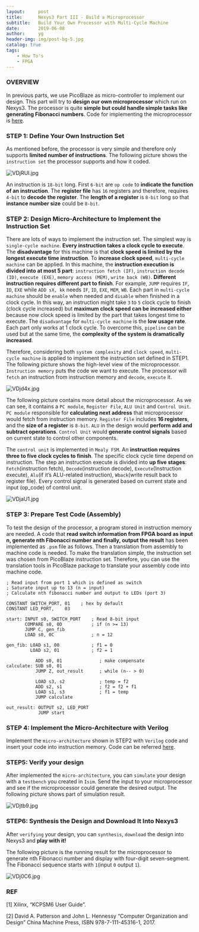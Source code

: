 ```yaml
---
layout:     post
title:      Nexys3 Part III - Build a Microprocessor
subtitle:   Build Your Own Processor with Multi-Cycle Machine
date:       2019-06-08
author:     yg
header-img: img/post-bg-5.jpg
catalog: true
tags:
    - How To's
    - FPGA
---
```



### OVERVIEW
In previous parts, we use PicoBlaze as micro-controller to implement our design. This part will try to **design our own microprocessor** which run on Nexys3. The processor is quite **simple but could handle simple tasks like generating Fibonacci numbers**. Code for implementing the microprocessor is [here](https://github.com/yg9120/Nexys3/tree/master/CreateYourMicroprocessor).


### STEP 1: Define Your Own Instruction Set

As mentioned before, the processor is very simple and therefore only supports **limited number of instructions**. The following picture shows the `instruction set` the processor supports and how it coded.

![VDjRUI.jpg](https://s2.ax1x.com/2019/06/09/VDjRUI.jpg)

An instruction is `18-bit` long. First `6-bit` are `op code` to **indicate the function of an instruction**. The **register file** has `16` registers and therefore, requires `4-bit` to **decode the register**. The **length of a register** is `8-bit` long so that **instance number size** could be `8-bit`.


### STEP 2: Design Micro-Architecture to Implement the Instruction Set

There are lots of ways to implement the instruction set. The simplest way is `single-cycle machine`. **Every instruction takes a clock cycle to execute**. The **disadvantage** for this machine is that **clock speed is limited by the longest execute time instruction**. To **increase clock speed**, `multi-cycle machine` can be applied. In this machine, the **instruction execution is divided into at most 5 part**: `instruction fetch (IF)`, `instruction decode (ID)`, `execute (EXE)`, `memory access (MEM)`, `write back (WB)`. **Different instruction requires different part to finish**. For example, `JUMP` requires `IF`, `ID`, `EXE` while `ADD sX, kk` needs `IF`, `ID`, `EXE`, `MEM`, `WB`. Each part in `multi-cycle machine` should be `enable` when needed and `disable` when finished in a clock cycle. In this way, an instruction might take `3` to `5` clock cycle to finish (clock cycle increased) but **maximum clock speed can be increased either** because now clock speed is limited by the part that takes longest time to execute. The `disadvantage` for `multi-cycle machine` is the **low usage rate**. Each part only works at 1 clock cycle. To overcome this, `pipeline` can be used but at the same time, the **complexity of the system is dramatically increased**.

Therefore, considering both `system complexity` and `clock speed`, `multi-cycle machine` is applied to implement the instruction set defined in STEP1. The following picture shows the high-level view of the microprocessor. `Instruction memory` puts the code we want to execute. The processor will `fetch` an instruction from instruction memory and `decode`, `execute` it.

![VDjd4x.jpg](https://s2.ax1x.com/2019/06/09/VDjd4x.jpg)

The following picture contains more detail about the microprocessor. As we can see, it contains a `PC module`, `Register File`, `ALU Unit` and `Control Unit`. `PC module` responsible for **calculating next address** that microprocessor would fetch from instruction memory. `Register File` includes **16 registers**, and the **size of a register** is `8-bit`. `ALU` in the design would **perform add and subtract operations**. `Control Unit` would **generate control signals** based on current state to control other components.

The `control unit` is implemented in `Mealy FSM`. An **instruction requires three to five clock cycles to finish**. The specific clock cycle time depend on instruction. The step an instruction execute is divided into **up five stages**: `Fetch`(instruction fetch), `Decode`(instruction decode), `Execute`(Instruction execute), `Alu`(if it’s ALU-related instruction), `Wback`(write result back to register file). Every control signal is generated based on current state and input (op_code) of control unit.

![VDjaU1.jpg](https://s2.ax1x.com/2019/06/09/VDjaU1.jpg)


### STEP 3: Prepare Test Code (Assembly)

To test the design of the processor, a program stored in instruction memory are needed. A code that **read switch information from FPGA board as input n, generate nth Fibonacci number and finally, output the result** has been implemented as `.psm` file as follows. Then a translation from assembly to machine code is needed. To make the translation simple, the instruction set was chosen from PicoBlaze instruction set. Therefore, you can use the translation tools in PicoBlaze package to translate your assembly code into machine code.

```
; Read input from port 1 which is defined as switch
; Saturate input up to 13 (n = input)
; Calculate nth fibonacci number and output to LEDs (port 3)

CONSTANT SWITCH_PORT, 01    ; hex by default
CONSTANT LED_PORT,    03

start: INPUT s0, SWITCH_PORT    ; Read 8-bit input
       COMPARE s0, 0D           ; if (n >= 13) 
	   JUMP C, gen_fib
	   LOAD s0, 0C              ; n = 12
	   
gen_fib: LOAD s1, 00            ; f1 = 0
         LOAD s2, 01            ; f2 = 1
		 
		   ADD s0, 01              ; make compensate		 
calculate: SUB s0, 01              
		   JUMP Z, out_result      ; while (n-- > 0)
		   
		   LOAD s3, s2             ; temp = f2
		   ADD s2, s1              ; f2 = f2 + f1
		   LOAD s1, s3             ; f1 = temp
		   JUMP calculate
		   
out_result: OUTPUT s2, LED_PORT
            JUMP start
```

### STEP 4: Implement the Micro-Architecture with Verilog

Implement the `micro-architecture` shown in STEP2 with `Verilog` code and insert your code into instruction memory. Code can be referred [here](https://github.com/yg9120/Nexys3/tree/master/CreateYourMicroprocessor).


### STEP5: Verify your design

After implemented the `micro-architecture`, you can `simulate` your design with a `testbench` you created in `Isim`. Send the input to your microprocessor and see if the microprocessor could generate the desired output. The following picture shows part of simulation result.

![VDjtb9.jpg](https://s2.ax1x.com/2019/06/09/VDjtb9.jpg)


### STEP6: Synthesis the Design and Download It Into Nexys3

After `verifying` your design, you can `synthesis`, `download` the design into Nexys3 and **play with it!**

The following picture is the running result for the microprocessor to generate nth Fibonacci number and display with four-digit seven-segment. The Fibonacci sequence starts with `1`(input `0` output `1`).

![VDj0C6.jpg](https://s2.ax1x.com/2019/06/09/VDj0C6.jpg)


### REF

[1] Xilinx, “KCPSM6 User Guide”.

[2] David A. Patterson and John L. Hennessy “Computer Organization and Design” China Machine Press, ISBN 978-7-111-45316-1, 2017.


